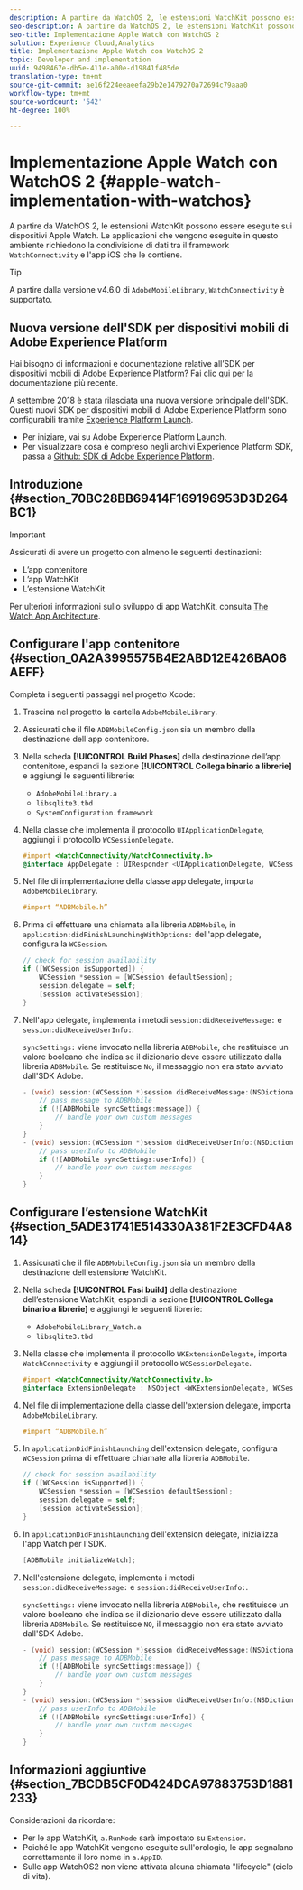```yaml
---
description: A partire da WatchOS 2, le estensioni WatchKit possono essere eseguite sui dispositivi Apple Watch. Le applicazioni che vengono eseguite in questo ambiente richiedono la condivisione di dati tra il framework WatchConnectivity e l’app iOS che le contiene.
seo-description: A partire da WatchOS 2, le estensioni WatchKit possono essere eseguite sui dispositivi Apple Watch. Le applicazioni che vengono eseguite in questo ambiente richiedono la condivisione di dati tra il framework WatchConnectivity e l’app iOS che le contiene.
seo-title: Implementazione Apple Watch con WatchOS 2
solution: Experience Cloud,Analytics
title: Implementazione Apple Watch con WatchOS 2
topic: Developer and implementation
uuid: 9498467e-db5e-411e-a00e-d19841f485de
translation-type: tm+mt
source-git-commit: ae16f224eeaeefa29b2e1479270a72694c79aaa0
workflow-type: tm+mt
source-wordcount: '542'
ht-degree: 100%

---
```



# Implementazione Apple Watch con WatchOS 2 {#apple-watch-implementation-with-watchos}

A partire da WatchOS 2, le estensioni WatchKit possono essere eseguite sui dispositivi Apple Watch. Le applicazioni che vengono eseguite in questo ambiente richiedono la condivisione di dati tra il framework `WatchConnectivity` e l&#39;app iOS che le contiene.

>[!TIP]
>
>A partire dalla versione v4.6.0 di `AdobeMobileLibrary`, `WatchConnectivity` è supportato.

## Nuova versione dell&#39;SDK per dispositivi mobili di Adobe Experience Platform

Hai bisogno di informazioni e documentazione relative all’SDK per dispositivi mobili di Adobe Experience Platform? Fai clic [qui](https://aep-sdks.gitbook.io/docs/) per la documentazione più recente.

A settembre 2018 è stata rilasciata una nuova versione principale dell&#39;SDK. Questi nuovi SDK per dispositivi mobili di Adobe Experience Platform sono configurabili tramite [Experience Platform Launch](https://www.adobe.com/it/experience-platform/launch.html).

* Per iniziare, vai su Adobe Experience Platform Launch.
* Per visualizzare cosa è compreso negli archivi Experience Platform SDK, passa a [Github: SDK di Adobe Experience Platform](https://github.com/Adobe-Marketing-Cloud/acp-sdks).

## Introduzione {#section_70BC28BB69414F169196953D3D264BC1}

>[!IMPORTANT]
>
>Assicurati di avere un progetto con almeno le seguenti destinazioni:
>
>* L’app contenitore
>* L’app WatchKit
>* L’estensione WatchKit

>



Per ulteriori informazioni sullo sviluppo di app WatchKit, consulta [The Watch App Architecture](https://developer.apple.com/library/ios/documentation/General/Conceptual/WatchKitProgrammingGuide/DesigningaWatchKitApp.html#//apple_ref/doc/uid/TP40014969-CH3-SW1).

## Configurare l&#39;app contenitore {#section_0A2A3995575B4E2ABD12E426BA06AEFF}

Completa i seguenti passaggi nel progetto Xcode:

1. Trascina nel progetto la cartella `AdobeMobileLibrary`.
1. Assicurati che il file `ADBMobileConfig.json` sia un membro della destinazione dell&#39;app contenitore.
1. Nella scheda **[!UICONTROL Build Phases]** della destinazione dell’app contenitore, espandi la sezione **[!UICONTROL Collega binario a librerie]** e aggiungi le seguenti librerie:

   * `AdobeMobileLibrary.a`
   * `libsqlite3.tbd`
   * `SystemConfiguration.framework`

1. Nella classe che implementa il protocollo `UIApplicationDelegate`, aggiungi il protocollo `WCSessionDelegate`.

   ```objective-c
   #import <WatchConnectivity/WatchConnectivity.h> 
   @interface AppDelegate : UIResponder <UIApplicationDelegate, WCSessionDelegate>
   ```

1. Nel file di implementazione della classe app delegate, importa `AdobeMobileLibrary`.

   ```objective-c
   #import “ADBMobile.h”
   ```

1. Prima di effettuare una chiamata alla libreria `ADBMobile`, in `application:didFinishLaunchingWithOptions:` dell&#39;app delegate, configura la `WCSession`.

   ```objective-c
   // check for session availability 
   if ([WCSession isSupported]) { 
       WCSession *session = [WCSession defaultSession]; 
       session.delegate = self; 
       [session activateSession]; 
   }
   ```

1. Nell&#39;app delegate, implementa i metodi `session:didReceiveMessage:` e `session:didReceiveUserInfo:`.

   `syncSettings:` viene invocato nella libreria `ADBMobile`, che restituisce un valore booleano che indica se il dizionario deve essere utilizzato dalla libreria `ADBMobile`. Se restituisce `No`, il messaggio non era stato avviato dall&#39;SDK Adobe.

   ```objective-c
   - (void) session:(WCSession *)session didReceiveMessage:(NSDictionary<NSString *,id> *)message { 
       // pass message to ADBMobile 
       if (![ADBMobile syncSettings:message]) { 
           // handle your own custom messages 
       } 
   } 
   - (void) session:(WCSession *)session didReceiveUserInfo:(NSDictionary<NSString *,id> *)userInfo { 
       // pass userInfo to ADBMobile 
       if (![ADBMobile syncSettings:userInfo]) { 
           // handle your own custom messages 
       } 
   } 
   ```

## Configurare l’estensione WatchKit {#section_5ADE31741E514330A381F2E3CFD4A814}

1. Assicurati che il file `ADBMobileConfig.json` sia un membro della destinazione dell&#39;estensione WatchKit.
1. Nella scheda **[!UICONTROL Fasi build]** della destinazione dell’estensione WatchKit, espandi la sezione **[!UICONTROL Collega binario a librerie]** e aggiungi le seguenti librerie:

   * `AdobeMobileLibrary_Watch.a`
   * `libsqlite3.tbd`

1. Nella classe che implementa il protocollo `WKExtensionDelegate`, importa `WatchConnectivity` e aggiungi il protocollo `WCSessionDelegate`.

   ```objective-c
   #import <WatchConnectivity/WatchConnectivity.h> 
   @interface ExtensionDelegate : NSObject <WKExtensionDelegate, WCSessionDelegate>
   ```

1. Nel file di implementazione della classe dell&#39;extension delegate, importa `AdobeMobileLibrary`.

   ```objective-c
   #import “ADBMobile.h”
   ```

1. In `applicationDidFinishLaunching` dell&#39;extension delegate, configura `WCSession` prima di effettuare chiamate alla libreria `ADBMobile`.

   ```objective-c
   // check for session availability 
   if ([WCSession isSupported]) { 
       WCSession *session = [WCSession defaultSession]; 
       session.delegate = self; 
       [session activateSession]; 
   }
   ```

1. In `applicationDidFinishLaunching` dell&#39;extension delegate, inizializza l&#39;app Watch per l&#39;SDK.

   ```objective-c
   [ADBMobile initializeWatch];
   ```

1. Nell&#39;estensione delegate, implementa i metodi `session:didReceiveMessage:` e `session:didReceiveUserInfo:`.

   `syncSettings:` viene invocato nella libreria `ADBMobile`, che restituisce un valore booleano che indica se il dizionario deve essere utilizzato dalla libreria `ADBMobile`. Se restituisce `NO`, il messaggio non era stato avviato dall&#39;SDK Adobe.

   ```objective-c
   - (void) session:(WCSession *)session didReceiveMessage:(NSDictionary<NSString *,id> *)message { 
       // pass message to ADBMobile 
       if (![ADBMobile syncSettings:message]) { 
           // handle your own custom messages 
       } 
   } 
   - (void) session:(WCSession *)session didReceiveUserInfo:(NSDictionary<NSString *,id> *)userInfo { 
       // pass userInfo to ADBMobile 
       if (![ADBMobile syncSettings:userInfo]) { 
           // handle your own custom messages 
       } 
   } 
   ```

## Informazioni aggiuntive {#section_7BCDB5CF0D424DCA97883753D1881233}

Considerazioni da ricordare:

* Per le app WatchKit, `a.RunMode` sarà impostato su `Extension`.
* Poiché le app WatchKit vengono eseguite sull&#39;orologio, le app segnalano correttamente il loro nome in `a.AppID`.
* Sulle app WatchOS2 non viene attivata alcuna chiamata &quot;lifecycle&quot; (ciclo di vita).

